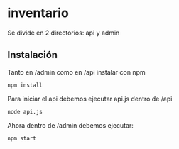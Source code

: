 # inventario
Se divide en 2 directorios: api y admin

## Instalación
Tanto en /admin como en /api instalar con npm

```bash
npm install
```

Para iniciar el api debemos ejecutar api.js dentro de /api

```bash
node api.js
```

Ahora dentro de /admin debemos ejecutar:

```bash
npm start
```
